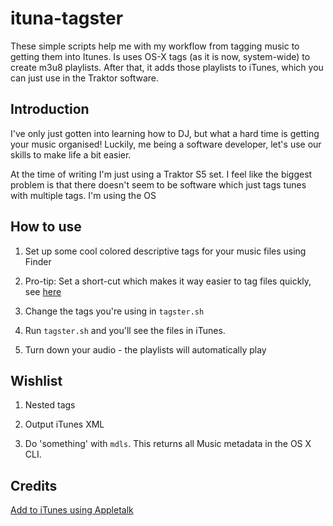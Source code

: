 # ituna-tagster
These simple scripts help me with my workflow from tagging music to getting them into Itunes. Is uses OS-X tags (as it is now, system-wide) to create m3u8 playlists. After that, it adds those playlists to iTunes, which you can just use in the Traktor software. 

## Introduction

I've only just gotten into learning how to DJ, but what a hard time is getting your music organised! Luckily, me being a software developer, let's use our skills to make life a bit easier. 

At the time of writing I'm just using a Traktor S5 set. I feel like the biggest problem is that there doesn't seem to be software which just tags tunes with multiple tags. I'm using the OS

## How to use

1. Set up some cool colored descriptive tags for your music files using Finder

2. Pro-tip: Set a short-cut which makes it way easier to tag files quickly, see [here](http://osxdaily.com/2014/03/10/tag-files-keyboard-shortcut-mac-os-x/)

3. Change the tags you're using in `tagster.sh`

4. Run `tagster.sh` and you'll see the files in iTunes.

5. Turn down your audio - the playlists will automatically play

## Wishlist

1. Nested tags

2. Output iTunes XML 

3. Do 'something' with `mdls`. This returns all Music metadata in the OS X CLI. 

## Credits

[Add to iTunes using Appletalk](http://hints.macworld.com/article.php?story=20080902044037850)